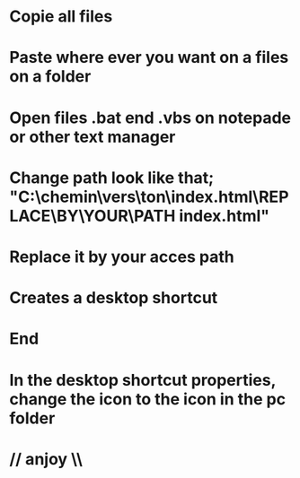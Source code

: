 # Copie all files
# Paste where ever you want on a files on a folder
#
# Open files .bat end .vbs on notepade or other text manager 
# Change path look like that; "C:\chemin\vers\ton\index.html\REPLACE\BY\YOUR\PATH index.html"
# Replace it by your acces path
#
# Creates a desktop shortcut
# End
# In the desktop shortcut properties, change the icon to the icon in the pc folder 
#
# // anjoy \\\